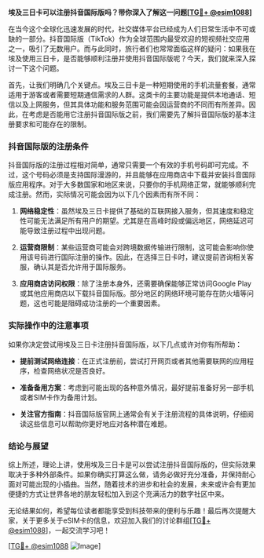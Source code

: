 **埃及三日卡可以注册抖音国际版吗？带你深入了解这一问题[[TG💪+ @esim1088](https://t.me/s/esim1088)]**

在当今这个全球化迅速发展的时代，社交媒体平台已经成为人们日常生活中不可或缺的一部分。抖音国际版（TikTok）作为全球范围内最受欢迎的短视频社交应用之一，吸引了无数用户。而与此同时，旅行者们也常常面临这样的疑问：如果我在埃及使用三日卡，是否能够顺利注册并使用抖音国际版呢？今天，我们就来深入探讨一下这个问题。

首先，让我们明确几个关键点。埃及三日卡是一种短期使用的手机流量套餐，通常适用于游客或者需要短期通信需求的人群。这类卡的主要功能是提供本地通话、短信以及上网服务，但其具体功能和服务范围可能会因运营商的不同而有所差异。因此，在考虑是否能用它注册抖音国际版之前，我们需要先了解抖音国际版的基本注册要求和可能存在的限制。

### 抖音国际版的注册条件

抖音国际版的注册过程相对简单，通常只需要一个有效的手机号码即可完成。不过，这个号码必须是支持国际漫游的，并且能够在应用商店中下载并安装抖音国际版应用程序。对于大多数国家和地区来说，只要你的手机网络正常，就能够顺利完成注册。然而，实际情况可能会因为以下几个因素而有所不同：

1. **网络稳定性**：虽然埃及三日卡提供了基础的互联网接入服务，但其速度和稳定性可能无法满足所有用户的期望。尤其是在高峰时段或偏远地区，网络延迟可能导致注册过程中出现问题。
   
2. **运营商限制**：某些运营商可能会对跨境数据传输进行限制，这可能会影响你使用该号码进行国际注册的操作。因此，在选择三日卡时，建议提前咨询相关客服，确认其是否允许用于国际服务。

3. **应用商店访问权限**：除了注册本身外，还需要确保能够正常访问Google Play或其他应用商店以下载抖音国际版。部分地区的网络环境可能存在防火墙等问题，这也可能是阻碍成功注册的一个重要因素。

### 实际操作中的注意事项

如果你决定尝试用埃及三日卡注册抖音国际版，以下几点或许对你有所帮助：

- **提前测试网络连接**：在正式注册前，尝试打开网页或者其他需要联网的应用程序，检查网络状况是否良好。
  
- **准备备用方案**：考虑到可能出现的各种意外情况，最好提前准备好另一部手机或者SIM卡作为备用计划。

- **关注官方指南**：抖音国际版官网上通常会有关于注册流程的具体说明，仔细阅读这些信息可以帮助你更好地应对各种潜在难题。

### 结论与展望

综上所述，理论上讲，使用埃及三日卡是可以尝试注册抖音国际版的，但实际效果取决于多种外部条件。如果你确实打算这么做，请务必做好充分准备，并保持耐心面对可能出现的小插曲。当然，随着技术的进步和社会的发展，未来或许会有更加便捷的方式让世界各地的朋友轻松加入到这个充满活力的数字社区中来。

无论结果如何，希望每位读者都能享受到科技带来的便利与乐趣！最后再次提醒大家，关于更多关于eSIM卡的信息，欢迎加入我们的讨论群组[[TG💪+ @esim1088](https://t.me/s/esim1088)]，一起交流学习吧！

[[TG💪+ @esim1088](https://t.me/s/esim1088) ![Image](https://i.postimg.cc/4NQfJmqS/Snipaste-2025-05-13-00-14-12.png)]